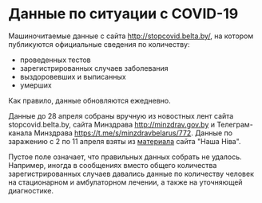 # Данные по ситуации с COVID-19

Машиночитаемые данные с сайта http://stopcovid.belta.by/, на котором
публикуются официальные сведения по количеству:

- проведенных тестов
- зарегистрированных случаев заболевания
- выздоровевших и выписанных
- умерших

Как правило, данные обновляются ежедневно.

Данные до 28 апреля собраны вручную из новостных лент сайта
stopcovid.belta.by, сайта Минздрава http://minzdrav.gov.by и
Телеграм-канала Минздрава https://t.me/s/minzdravbelarus/772.
Данные по заражению с 2 по 11 апреля взяты из
[материала](https://nn.by/?c=ar&i=253123) сайта "Наша Ніва".

Пустое поле означает, что правильных данных собрать не удалось. Например,
иногда в сообщениях вместо общего количества зарегистрированных случаев
давались данные по количеству человек на стационарном и амбулаторном
лечении, а также на уточняющей диагностике.
